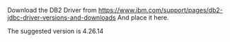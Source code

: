 
Download the DB2 Driver from https://www.ibm.com/support/pages/db2-jdbc-driver-versions-and-downloads
And place it here.

The suggested version is 4.26.14
